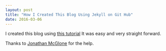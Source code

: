 ```yaml
---
layout: post
title: "How I Created This Blog Using Jekyll on Git Hub"
date: 2016-03-06
---
```


I created this blog using [this tutorial](http://jmcglone.com/guides/github-pages/) It was easy and very straight forward.

Thanks to [Jonathan McGlone](https://github.com/jmcglone) for the help.

